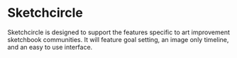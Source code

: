 # Sketchcircle

Sketchcircle is designed to support the features specific to art improvement sketchbook communities. It will feature goal setting, an image only timeline, and an easy to use interface.

